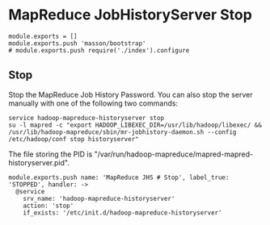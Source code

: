 
# MapReduce JobHistoryServer Stop

    module.exports = []
    module.exports.push 'masson/bootstrap'
    # module.exports.push require('./index').configure

## Stop

Stop the MapReduce Job History Password. You can also stop the server manually
with one of the following two commands:

```
service hadoop-mapreduce-historyserver stop
su -l mapred -c "export HADOOP_LIBEXEC_DIR=/usr/lib/hadoop/libexec/ && /usr/lib/hadoop-mapreduce/sbin/mr-jobhistory-daemon.sh --config /etc/hadoop/conf stop historyserver"
```

The file storing the PID is "/var/run/hadoop-mapreduce/mapred-mapred-historyserver.pid".

    module.exports.push name: 'MapReduce JHS # Stop', label_true: 'STOPPED', handler: ->
      @service
        srv_name: 'hadoop-mapreduce-historyserver'
        action: 'stop'
        if_exists: '/etc/init.d/hadoop-mapreduce-historyserver'
